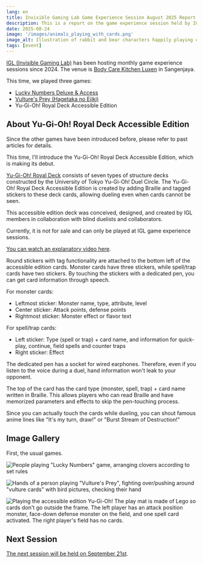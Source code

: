 ```yaml
---
lang: en
title: Invisible Gaming Lab Game Experience Session August 2025 Report
description: This is a report on the game experience session held by IGL. This time, it was a board game session.
date: 2025-08-24
image: '/images/animals_playing_with_cards.png'
image_alt: Illustration of rabbit and bear characters happily playing card games
tags: [event]
---
```


[IGL (Invisible Gaming Lab)](https://x.com/IGL_official_AC) has been hosting monthly game experience sessions since 2024. The venue is [Body Care Kitchen Luxen](https://luxen.jp/) in Sangenjaya.

This time, we played three games:

- [Lucky Numbers Deluxe & Access](https://www.amazon.co.jp/%E6%A0%AA%E5%BC%8F%E4%BC%9A%E7%A4%BE%E3%82%B1%E3%83%B3%E3%83%93%E3%83%AB-4573346505653-%E3%82%B1%E3%83%B3%E3%83%93%E3%83%AB-%E3%83%A9%E3%83%83%E3%82%AD%E3%83%BC%E3%83%8A%E3%83%B3%E3%83%90%E3%83%BC-%E3%83%87%E3%83%A9%E3%83%83%E3%82%AF%E3%82%B9%EF%BC%86%E3%82%A2%E3%82%AF%E3%82%BB%E3%82%B9/dp/B0CWL2DS7W)
- [Vulture's Prey (Hagetaka no Ejiki)](https://www.mobius-games.co.jp/mobiusgames/Hagetaka.html)
- Yu-Gi-Oh! Royal Deck Accessible Edition

## About Yu-Gi-Oh! Royal Deck Accessible Edition

Since the other games have been introduced before, please refer to past articles for details.

This time, I'll introduce the Yu-Gi-Oh! Royal Deck Accessible Edition, which is making its debut.

[Yu-Gi-Oh! Royal Deck](https://note.com/todai_yugioh/n/nf319e44e49b7) consists of seven types of structure decks constructed by the University of Tokyo Yu-Gi-Oh! Duel Circle. The Yu-Gi-Oh! Royal Deck Accessible Edition is created by adding Braille and tagged stickers to these deck cards, allowing dueling even when cards cannot be seen.

This accessible edition deck was conceived, designed, and created by IGL members in collaboration with blind duelists and collaborators.

Currently, it is not for sale and can only be played at IGL game experience sessions.

[You can watch an explanatory video here](https://www.youtube.com/watch?v=g3yFx8DclcI).

Round stickers with tag functionality are attached to the bottom left of the accessible edition cards. Monster cards have three stickers, while spell/trap cards have two stickers. By touching the stickers with a dedicated pen, you can get card information through speech.

For monster cards:
- Leftmost sticker: Monster name, type, attribute, level
- Center sticker: Attack points, defense points
- Rightmost sticker: Monster effect or flavor text

For spell/trap cards:
- Left sticker: Type (spell or trap) + card name, and information for quick-play, continue, field spells and counter traps
- Right sticker: Effect

The dedicated pen has a socket for wired earphones. Therefore, even if you listen to the voice during a duel, hand information won't leak to your opponent.

The top of the card has the card type (monster, spell, trap) + card name written in Braille. This allows players who can read Braille and have memorized parameters and effects to skip the pen-touching process.

Since you can actually touch the cards while dueling, you can shout famous anime lines like "It's my turn, draw!" or "Burst Stream of Destruction!"

## Image Gallery

First, the usual games.

![People playing "Lucky Numbers" game, arranging clovers according to set rules]({{site.baseurl}}/images/lucky_numbers_202508.jpg#wide)

![Hands of a person playing "Vulture's Prey", fighting over/pushing around "vulture cards" with bird pictures, checking their hand]({{site.baseurl}}/images/hagetaka.jpg#wide)

![Playing the accessible edition Yu-Gi-Oh! The play mat is made of Lego so cards don't go outside the frame. The left player has an attack position monster, face-down defense monster on the field, and one spell card activated. The right player's field has no cards.]({{site.baseurl}}/images/yugioh.jpg#wide)

## Next Session

[The next session will be held on September 21st](https://note.com/utontsuyu_room/n/n5e8dfaa5d076?sub_rt=share_pw).
